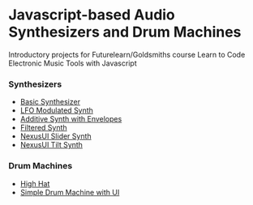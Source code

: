 # Javascript-based Audio Synthesizers and Drum Machines

Introductory projects for Futurelearn/Goldsmiths course Learn to Code Electronic Music Tools with Javascript

### Synthesizers
* [Basic Synthesizer](http://danstrong.tech/basic-javascript-synthesizer/basic_synth.html)
* [LFO Modulated Synth](http://danstrong.tech/basic-javascript-synthesizer/oscillator.html)
* [Additive Synth with Envelopes](http://danstrong.tech/basic-javascript-synthesizer/envelope.html)
* [Filtered Synth](http://danstrong.tech/basic-javascript-synthesizer/filtered.html)
* [NexusUI Slider Synth](http://danstrong.tech/basic-javascript-synthesizer/nexus_slider.html)
* [NexusUI Tilt Synth](http://danstrong.tech/basic-javascript-synthesizer/tilt.html)

### Drum Machines
* [High Hat](http://danstrong.tech/basic-javascript-synthesizer/high_hat.html)
* [Simple Drum Machine with UI](http://danstrong.tech/basic-javascript-synthesizer/drum_machine_ui.html
)
